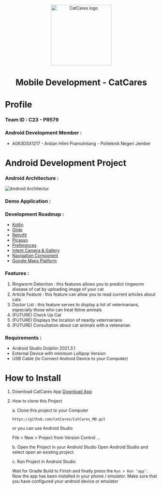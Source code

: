<p align="center">
  <img src="https://github.com/CatCares/CatCares_CC/assets/133958617/32bea8d2-77d7-41f6-b219-742e21e204f2" alt="CatCares logo" height="200" />
</p>

<h1 align="center">Mobile Development - CatCares</h1>

# Profile

### Team ID : C23 - PR579

### Android Development Member :
* A063DSX1217 - Ardian Hilmi Pramulintang - Politeknik Negeri Jember

# Android Development Project 

### Android Architecture :

![Android Architectur](https://github.com/CatCares/CatCares_MD/assets/74774957/e4330ef9-a160-4217-99da-278f7e523aed)

### Demo Application :



### Development Roadmap :

* [Kotlin](https://kotlinlang.org/)
* [Glide](https://github.com/bumptech/glide)
* [Retrofit](https://square.github.io/retrofit/)
* [Picasso](https://square.github.io/picasso/)
* [Preferences](https://developer.android.com/reference/android/preference/Preference)
* [Intent Camera & Gallery](https://medium.com/developer-student-clubs/android-kotlin-camera-using-gallery-ff8591c26c3e)
* [Navigation Component](https://developer.android.com/guide/navigation/navigation-getting-started?hl=id)
* [Google Maps Platform](https://developers.google.com/maps/documentation)

### Features :

1. Ringworm Detection : this features allows you to predict ringworm disease of cat by uploading image of your cat 
2. Article Feature : this feature can allow you to read current articles about cats
3. Doctor List : this feature serves to display a list of veterinarians, especially those who can treat feline animals
4. (FUTURE) Check Up Cat
5. (FUTURE) Displays the location of nearby veterinarians
6. (FUTURE) Consultation about cat animals with a vetenarian

### Requirements :

* Android Studio Dolphin 2021.3.1
* External Device with minimum Lollipop Version
* USB Cable (to Connect Android Device to your Computer)

# How to Install

1. Download CatCares App
   [Download App](https://drive.google.com/file/d/1chpCCTL0WrURdgYgJikmcwsiVKFfoswH/view?usp=sharing)
2. How to clone this Project

   a. Clone this project to your Computer
   ```
   https://github.com/CatCares/CatCares_MD.git 
   ```
   or you can use Android Studio
   
   File > New > Project from Version Control ...
   
   b. Open the Project in your Android Studio Open Android Studio and select open an existing project.
   
   c. Run Project in Android Studio   
   
   Wait for Gradle Build to Finish and finally press the `Run > Run ‘app’`. Now the app has been installed in your phone / emulator. Make sure that you have configured your android device or emulator
